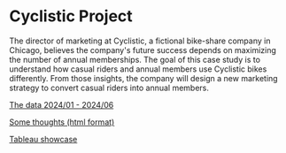 # Cyclistic Project
The director of marketing at Cyclistic, a fictional bike-share company in Chicago, believes the company's future success depends on maximizing the number of annual memberships. The goal of this case study is to understand how casual riders and annual members use Cyclistic bikes differently. From those insights, the company will design a new marketing strategy to convert casual riders into annual members.


[The data 2024/01 - 2024/06](https://divvy-tripdata.s3.amazonaws.com/index.html)

[Some thoughts (html format)](https://htmlpreview.github.io/?https://github.com/JellyFishhhhhh/Bike_share/blob/main/bike_share.html)

[Tableau showcase](https://rawcdn.githack.com/JellyFishhhhhh/Bike_share/077f0f731027c317c88ef4598c3f9cc32e69d9c1/index.html)


